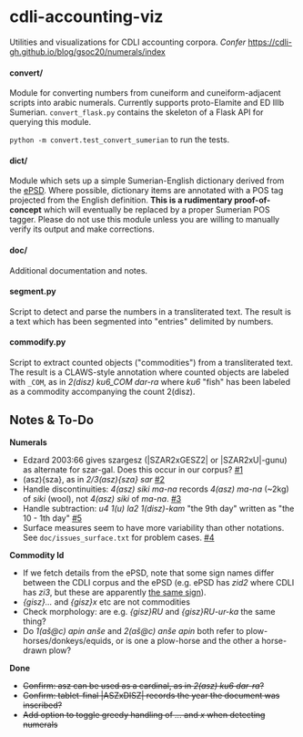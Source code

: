 # cdli-accounting-viz
Utilities and visualizations for CDLI accounting corpora. *Confer* https://cdli-gh.github.io/blog/gsoc20/numerals/index

#### convert/
Module for converting numbers from cuneiform and cuneiform-adjacent scripts into arabic numerals. Currently supports proto-Elamite and ED IIIb Sumerian. `convert_flask.py` contains the skeleton of a Flask API for querying this module.

`python -m convert.test_convert_sumerian` to run the tests.

#### dict/
Module which sets up a simple Sumerian-English dictionary derived from the [ePSD](http://psd.museum.upenn.edu/nepsd-frame.html). Where possible, dictionary items are annotated with a POS tag projected from the English definition. **This is a rudimentary proof-of-concept** which will eventually be replaced by a proper Sumerian POS tagger. Please do not use this module unless you are willing to manually verify its output and make corrections.

#### doc/
Additional documentation and notes.

#### segment.py
Script to detect and parse the numbers in a transliterated text. The result is a text which has been segmented into "entries" delimited by numbers. 

#### commodify.py
Script to extract counted objects ("commodities") from a transliterated text. The result is a CLAWS-style annotation where counted objects are labeled with `_COM`, as in *2(disz) ku6\_COM dar-ra* where *ku6* "fish" has been labeled as a commodity accompanying the count 2(disz).


## Notes & To-Do
**Numerals**
- Edzard 2003:66 gives szargesz (|SZAR2xGESZ2| or |SZAR2xU|-gunu) as alternate for szar-gal. Does this occur in our corpus? [#1](https://github.com/MrLogarithm/cdli-accounting-viz/issues/1)
- (asz){sza}, as in *2/3(asz){sza} sar* [#2](https://github.com/MrLogarithm/cdli-accounting-viz/issues/2)
- Handle discontinuities: *4(asz) siki ma-na* records *4(asz) ma-na* (~2kg) of *siki* (wool), not *4(asz) siki* of *ma-na*. [#3](https://github.com/MrLogarithm/cdli-accounting-viz/issues/3)
- Handle subtraction: *u4 1(u) la2 1(disz)-kam* "the 9th day" written as "the 10 - 1th day" [#5](https://github.com/MrLogarithm/cdli-accounting-viz/issues/5)
- Surface measures seem to have more variability than other notations. See `doc/issues_surface.txt` for problem cases. [#4](https://github.com/MrLogarithm/cdli-accounting-viz/issues/4)

**Commodity Id**
- If we fetch details from the ePSD, note that some sign names differ between the CDLI corpus and the ePSD (e.g. ePSD has *zid2* where CDLI has *zi3*, but these are apparently [the same sign](http://etcsl.orinst.ox.ac.uk/edition2/signlist.php)).
- *{gisz}...* and *{gisz}x* etc are not commodities
- Check morphology: are e.g. *{gisz}RU* and *{gisz}RU-ur-ka* the same thing?
- Do *1(aš@c) apin anše* and *2(aš@c) anše apin* both refer to plow-horses/donkeys/equids, or is one a plow-horse and the other a horse-drawn plow?

**Done**
- ~~Confirm: asz can be used as a cardinal, as in *2(asz) ku6 dar-ra*?~~
- ~~Confirm: tablet-final \|ASZxDISZ\| records the year the document was inscribed?~~
- ~~Add option to toggle greedy handling of *...* and *x* when detecting numerals~~
